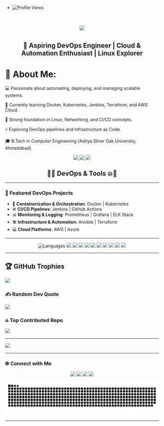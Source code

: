 - ![Profile Views](https://komarev.com/ghpvc/?username=Rahul90053&label=Profile%20Views&color=0e75b6&style=flat)
<h1 align="center">
    <img src="https://readme-typing-svg.herokuapp.com/?font=Righteous&color=7e15f7&random=falsesize=35&center=true&vCenter=true&width=500&height=70&duration=2000&lines=Hi+There!+👋;+I'm+Rahul+Jha+👨🏻‍💻;" />
</h1>
<h2 align="center"> 🎯 Aspiring DevOps Engineer | Cloud & Automation Enthusiast | Linux Explorer</h2>

# 💫 About Me:
<p>💻 Passionate about automating, deploying, and managing scalable systems.</p>
<p>🌱 Currently learning Docker, Kubernetes, Jenkins, Terraform, and AWS Cloud.</p>
<p>🧠 Strong foundation in Linux, Networking, and CI/CD concepts.</p>
<p>⚡ Exploring DevOps pipelines and Infrastructure as Code.</p>
<p>🎓 B.Tech in Computer Engineering (Aditya Silver Oak University, Ahmedabad).</p>
<div align="center"> 
  <a href="mailto:jha702251@gmail.com">
    <img src="https://img.shields.io/badge/Gmail-6C22A6?style=for-the-badge&logo=gmail&logoColor=white" />
  </a>
    <a href="https://www.youtube.com/@TheTechzeen" target="_blank">
     <img src="https://img.shields.io/badge/YouTube-D71313?style=for-the-badge&logo=youtube&logoColor=white" />
  </a>
  <a href="https://www.linkedin.com/in/jha-rahulkumar/" >
    <img src="https://img.shields.io/badge/LinkedIn-0077B5?style=for-the-badge&logo=linkedin&logoColor=white" />
  </a>
</div>

<h2 align="center">🚀💥 DevOps & Tools 💥🚀</h2>

--- 
### 🚀 Featured DevOps Projects
- 🐳 **Containerization & Orchestration**: Docker | Kubernetes
- ⚙️ **CI/CD Pipelines**: Jenkins | GitHub Actions
- 📊 **Monitoring & Logging**: Prometheus | Grafana | ELK Stack
- 🛠️ **Infrastructure & Automation**: Ansible | Terraform
- 💻 **Cloud Platforms**: AWS | Azure
---

<p align="center">
  <!-- Programming / Scripting -->
  <img src="https://skillicons.dev/icons?i=python,bash" height="45" alt="Languages"/>
  <!-- CI/CD -->
  <img src="https://img.shields.io/badge/Jenkins-D24939?style=for-the-badge&logo=jenkins&logoColor=white" height="28"/>
  <img src="https://img.shields.io/badge/GitHub_Actions-2088FF?style=for-the-badge&logo=githubactions&logoColor=white" height="28"/>
  <!-- Containerization -->
  <img src="https://img.shields.io/badge/Docker-2496ED?style=for-the-badge&logo=docker&logoColor=white" height="28"/>
  <img src="https://img.shields.io/badge/Kubernetes-326CE5?style=for-the-badge&logo=kubernetes&logoColor=white" height="28"/>
  <!-- Monitoring -->
  <img src="https://img.shields.io/badge/Prometheus-E6522C?style=for-the-badge&logo=prometheus&logoColor=white" height="28"/>
  <img src="https://img.shields.io/badge/Grafana-F46800?style=for-the-badge&logo=grafana&logoColor=white" height="28"/>
  <!-- Infrastructure -->
  <img src="https://img.shields.io/badge/Ansible-EE0000?style=for-the-badge&logo=ansible&logoColor=white" height="28"/>
  <img src="https://img.shields.io/badge/Terraform-7B42BC?style=for-the-badge&logo=terraform&logoColor=white" height="28"/>
  <!-- Cloud -->
  <img src="https://img.shields.io/badge/AWS-232F3E?style=for-the-badge&logo=amazonaws&logoColor=white" height="28"/>
  <img src="https://img.shields.io/badge/Azure-0078D4?style=for-the-badge&logo=microsoftazure&logoColor=white" height="28"/>
</p>

---

## 🏆 GitHub Trophies
![](https://github-profile-trophy.vercel.app/?username=Rahul90053&theme=radical&no-frame=false&no-bg=true&margin-w=4)

### ✍️ Random Dev Quote
![](https://quotes-github-readme.vercel.app/api?type=horizontal&theme=radical)

### 🔝 Top Contributed Repo
![](https://github-contributor-stats.vercel.app/api?username=Rahul90053&limit=5&theme=dark&combine_all_yearly_contributions=true)

---
[![](https://visitcount.itsvg.in/api?id=Rahul90053&icon=0&color=0)](https://visitcount.itsvg.in)

<!-- Proudly created with GPRM ( https://gprm.itsvg.in ) -->
---

### 🌐 Connect with Me
<p align="center">
  <a href="mailto:jha702251@gmail.com"><img src="https://img.shields.io/badge/Gmail-D14836?style=for-the-badge&logo=gmail&logoColor=white"/></a>
  <a href="https://www.linkedin.com/in/jha-rahulkumar"><img src="https://img.shields.io/badge/LinkedIn-0A66C2?style=for-the-badge&logo=linkedin&logoColor=white"/></a>
  <a href="https://leetcode.com/jha702251"><img src="https://img.shields.io/badge/LeetCode-FFA116?style=for-the-badge&logo=leetcode&logoColor=white"/></a>
  <a href="https://github.com/Rahul90053"><img src="https://img.shields.io/badge/GitHub-100000?style=for-the-badge&logo=github&logoColor=white"/></a>
</p>

<p align="left">
    <img src="https://raw.githubusercontent.com/platane/snk/output/github-contribution-grid-snake-dark.svg">
  </p>

---
